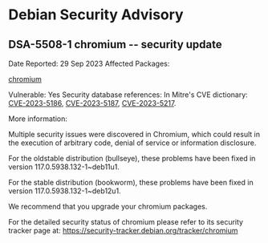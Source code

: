 
Debian Security Advisory
========================


DSA-5508-1 chromium -- security update
--------------------------------------



Date Reported:
29 Sep 2023
Affected Packages:

[chromium](https://packages.debian.org/src:chromium)

Vulnerable:
Yes
Security database references:
In Mitre's CVE dictionary: [CVE-2023-5186](https://security-tracker.debian.org/tracker/CVE-2023-5186), [CVE-2023-5187](https://security-tracker.debian.org/tracker/CVE-2023-5187), [CVE-2023-5217](https://security-tracker.debian.org/tracker/CVE-2023-5217).  

More information:

Multiple security issues were discovered in Chromium, which could result
in the execution of arbitrary code, denial of service or information
disclosure.


For the oldstable distribution (bullseye), these problems have been fixed
in version 117.0.5938.132-1~deb11u1.


For the stable distribution (bookworm), these problems have been fixed in
version 117.0.5938.132-1~deb12u1.


We recommend that you upgrade your chromium packages.


For the detailed security status of chromium please refer to
its security tracker page at:
<https://security-tracker.debian.org/tracker/chromium>





